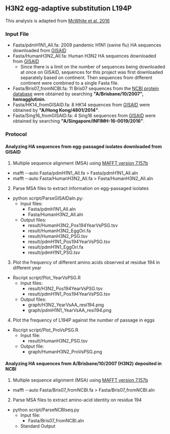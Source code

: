 ## H3N2 egg-adaptive substitution L194P
This analysis is adapted from [McWhite et al. 2016](https://academic.oup.com/ve/article-lookup/doi/10.1093/ve/vew026)

### Input File
* Fasta/pdmH1N1\_All.fa: 2009 pandemic H1N1 (swine flu) HA sequences downloaded from [GISAID](http://platform.gisaid.org)
* Fasta/HumanH3N2\_All.fa: Human H3N2 HA sequences downloaded from [GISAID](http://platform.gisaid.org)
  * Since there is a limit on the number of sequences being downloaded at once on GISAID, sequences for this project was first downloaded separately based on continent. Then sequences from different continent were combined to a single Fasta file.
* Fasta/Bris07\_fromNCBI.fa: 11 Bris07 sequences from the [NCBI protein database](https://www.ncbi.nlm.nih.gov/protein/) were obtained by searching **"A/Brisbane/10/2007", hemagglutinin**.
* Fasta/HK14\_fromGISAID.fa: 8 HK14 sequences from [GISAID](http://platform.gisaid.org) were obtained by **"A/Hong Kong/4801/2014"**.
* Fasta/Sing16\_fromGISAID.fa: 4 Sing16 sequences from [GISAID](http://platform.gisaid.org) were obtained by searching **"A/Singapore/INFIMH-16-0019/2016"**.

### Protocol
#### Analyzing HA sequences from egg-passaged isolates downloaded from GISAID
1. Multiple sequence alignment (MSA) using [MAFFT version 7.157b](http://mafft.cbrc.jp/alignment/software/)
* mafft --auto Fasta/pdmH1N1\_All.fa > Fasta/pdmH1N1\_All.aln
* mafft --auto Fasta/HumanH3N2\_All.fa > Fasta/HumanH3N2\_All.aln

2. Parse MSA files to extract information on egg-passaged isolates
* python script/ParseGISAIDaln.py: 
  * Input files:
    * Fasta/pdmH1N1\_All.aln
    * Fasta/HumanH3N2\_All.aln
  * Output files:
    * result/HumanH3N2\_Pos194YearVsPSG.tsv
    * result/HumanH3N2\_EggOri.fa
    * result/HumanH3N2\_PSG.tsv
    * result/pdmH1N1\_Pos194YearVsPSG.tsv
    * result/pdmH1N1\_EggOri.fa
    * result/pdmH1N1\_PSG.tsv

3. Plot the frequency of different amino acids observed at residue 194 in different year
* Rscript script/Plot\_YearVsPSG.R
  * Input files:
    * result/H3N2\_Pos194YearVsPSG.tsv
    * result/pdmH1N1\_Pos194YearVsPSG.tsv
  * Output files: 
    * graph/H3N2\_YearVsAA\_resi194.png
    * graph/pdmH1N1\_YearVsAA\_resi194.png

4. Plot the frequency of L194P against the number of passage in eggs
* Rscript script/Plot\_ProVsPSG.R
  * Input file: 
    * result/HumanH3N2\_PSG.tsv
  * Output file:
    * graph/HumanH3N2\_ProVsPSG.png

#### Analyzing HA sequences from A/Brisbane/10/2007 (H3N2) deposited in NCBI
1. Multiple sequence alignment (MSA) using [MAFFT version 7.157b](http://mafft.cbrc.jp/alignment/software/) 
* mafft --auto Fasta/Bris07\_fromNCBI.fa > Fasta/Bris07\_fromNCBI.aln

2. Parse MSA files to extract amino-acid identity on residue 194
* python script/ParseNCBIseq.py
  * Input file: 
    * Fasta/Bris07\_fromNCBI.aln
  * Standard Output
